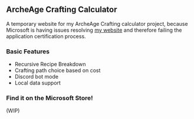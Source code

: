 ## ArcheAge Crafting Calculator

A temporary website for my ArcheAge Crafting calculator project, because Microsoft is having issues resolving [my website](https://gs201.xyz) and therefore failing the application certification process.

### Basic Features

- Recursive Recipe Breakdown
- Crafting path choice based on cost
- Discord bot mode
- Local data support

### Find it on the Microsoft Store!
(WIP)
